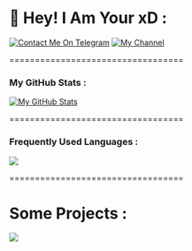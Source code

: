 # 👋 Hey! I Am Your xD :
[![Contact Me On Telegram](https://img.shields.io/badge/Telegram-2CA5E0?style=for-the-badge&logo=telegram&logoColor=white)](https://t.me/xD_Boi) [![My Channel](https://img.shields.io/badge/TG%20Channel-2CA5E0?style=for-the-badge&logo=telegram&logoColor=white)](https://t.me/xD_Botsz)

==================================
### My GitHub Stats :
[![My GitHub Stats](https://github-readme-stats.vercel.app/api/?username=xD-Botzz&count_private=true&showicons=true&theme=tokyonight)]()

==================================
### Frequently Used Languages :


<img src="https://github-readme-stats.vercel.app/api/top-langs/?username=xD-Botzz&langs_count=5&theme=tokyonight">

==================================
# Some Projects :
  
 <a href="https://github.com/xD-Botzz/BotStatus-New"> 
   <img src="https://github-readme-stats.vercel.app/api/pin/?username=xD-Botzz&repo=BotStatus-New&cache_seconds=86400&theme=gotham"> 
 </a>